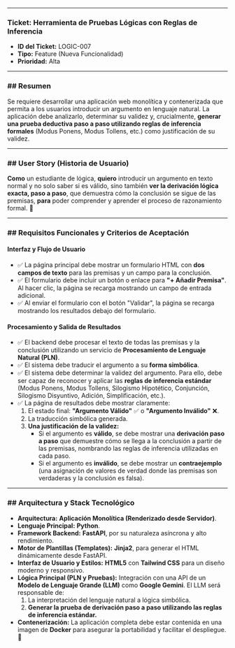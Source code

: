***

### **Ticket: Herramienta de Pruebas Lógicas con Reglas de Inferencia**

* **ID del Ticket:** LOGIC-007
* **Tipo:** Feature (Nueva Funcionalidad)
* **Prioridad:** Alta

---

### ## Resumen

Se requiere desarrollar una aplicación web monolítica y contenerizada que permita a los usuarios introducir un argumento en lenguaje natural. La aplicación debe analizarlo, determinar su validez y, crucialmente, **generar una prueba deductiva paso a paso utilizando reglas de inferencia formales** (Modus Ponens, Modus Tollens, etc.) como justificación de su validez.

---

### ## User Story (Historia de Usuario)

**Como** un estudiante de lógica, **quiero** introducir un argumento en texto normal y no solo saber si es válido, sino también **ver la derivación lógica exacta, paso a paso**, que demuestra cómo la conclusión se sigue de las premisas, **para** poder comprender y aprender el proceso de razonamiento formal. 🧠

---

### ## Requisitos Funcionales y Criterios de Aceptación

#### **Interfaz y Flujo de Usuario**
* ✅ La página principal debe mostrar un formulario HTML con **dos campos de texto** para las premisas y un campo para la conclusión.
* ✅ El formulario debe incluir un botón o enlace para **"+ Añadir Premisa"**. Al hacer clic, la página se recarga mostrando un campo de entrada adicional.
* ✅ Al enviar el formulario con el botón "Validar", la página se recarga mostrando los resultados debajo del formulario.

#### **Procesamiento y Salida de Resultados**
* ✅ El backend debe procesar el texto de todas las premisas y la conclusión utilizando un servicio de **Procesamiento de Lenguaje Natural (PLN)**.
* ✅ El sistema debe traducir el argumento a su **forma simbólica**.
* ✅ El sistema debe determinar la validez del argumento. Para ello, debe ser capaz de reconocer y aplicar las **reglas de inferencia estándar** (Modus Ponens, Modus Tollens, Silogismo Hipotético, Conjunción, Silogismo Disyuntivo, Adición, Simplificación, etc.).
* ✅ La página de resultados debe mostrar claramente:
    1.  El estado final: **"Argumento Válido"** ✅ o **"Argumento Inválido"** ❌.
    2.  La traducción simbólica generada.
    3.  **Una justificación de la validez:**
        * Si el argumento es **válido**, se debe mostrar una **derivación paso a paso** que demuestre cómo se llega a la conclusión a partir de las premisas, nombrando las reglas de inferencia utilizadas en cada paso.
        * Si el argumento es **inválido**, se debe mostrar un **contraejemplo** (una asignación de valores de verdad donde las premisas son verdaderas y la conclusión es falsa).



---

### ## Arquitectura y Stack Tecnológico

* **Arquitectura:** **Aplicación Monolítica (Renderizado desde Servidor)**.
* **Lenguaje Principal:** **Python**.
* **Framework Backend:** **FastAPI**, por su naturaleza asíncrona y alto rendimiento.
* **Motor de Plantillas (Templates):** **Jinja2**, para generar el HTML dinámicamente desde FastAPI.
* **Interfaz de Usuario y Estilos:** **HTML5** con **Tailwind CSS** para un diseño moderno y responsivo.
* **Lógica Principal (PLN y Pruebas):** Integración con una API de un **Modelo de Lenguaje Grande (LLM)** como **Google Gemini**. El LLM será responsable de:
    1.  La interpretación del lenguaje natural a lógica simbólica.
    2.  **Generar la prueba de derivación paso a paso utilizando las reglas de inferencia estándar.**
* **Contenerización:** La aplicación completa debe estar contenida en una imagen de **Docker** para asegurar la portabilidad y facilitar el despliegue. 🐳